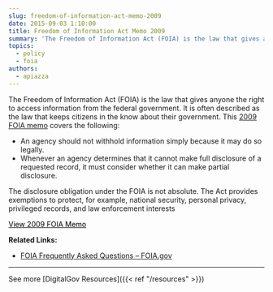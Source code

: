 ```yaml
---
slug: freedom-of-information-act-memo-2009
date: 2015-09-03 1:10:00
title: Freedom of Information Act Memo 2009
summary: 'The Freedom of Information Act (FOIA) is the law that gives anyone the right to access information from the federal government. It is often described as the law that keeps citizens in the know about their government. This 2009 FOIA memo covers the following: An agency should not withhold information simply because it may do so legally. Whenever an'
topics:
  - policy
  - foia
authors:
  - apiazza
---
```


The Freedom of Information Act (FOIA) is the law that gives anyone the right to access information from the federal government. It is often described as the law that keeps citizens in the know about their government. This [2009 FOIA memo](http://www.justice.gov/sites/default/files/ag/legacy/2009/06/24/foia-memo-march2009.pdf) covers the following:

  * An agency should not withhold information simply because it may do so legally.
  * Whenever an agency determines that it cannot make full disclosure of a requested record, it must consider whether it can make partial disclosure.

The disclosure obligation under the FOIA is not absolute. The Act provides exemptions to protect, for example, national security, personal privacy, privileged records, and law enforcement interests

<a class="button" style="color: #000000" href="http://www.justice.gov/sites/default/files/ag/legacy/2009/06/24/foia-memo-march2009.pdf">View 2009 FOIA Memo</a>

**Related Links:** 

  * [FOIA Frequently Asked Questions – FOIA.gov](http://www.foia.gov/faq.html)

* * *

See more [DigitalGov Resources]({{< ref "/resources" >}})
